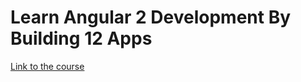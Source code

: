 # Learn Angular 2 Development By Building 12 Apps

[Link to the course](https://www.eduonix.com/courses/Web-Development/learn-angular-2-development-by-building-10-apps)
